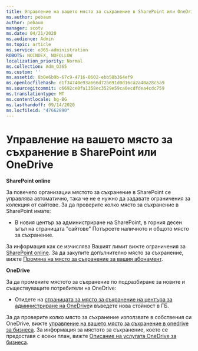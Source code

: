 ```yaml
---
title: Управление на вашето място за съхранение в SharePoint или OneDrive
ms.author: pebaum
author: pebaum
manager: scotv
ms.date: 04/21/2020
ms.audience: Admin
ms.topic: article
ms.service: o365-administration
ROBOTS: NOINDEX, NOFOLLOW
localization_priority: Normal
ms.collection: Adm_O365
ms.custom: ''
ms.assetid: 8b0e6b9b-67c9-4716-8602-ebb58b364ef9
ms.openlocfilehash: d1f34740e93a666d72b691d0d16ca2a40a28c5a9
ms.sourcegitcommit: c6692ce0fa1358ec3529e59ca0ecdfdea4cdc759
ms.translationtype: MT
ms.contentlocale: bg-BG
ms.lasthandoff: 09/14/2020
ms.locfileid: "47662890"
---
```

# <a name="manage-your-sharepoint-or-onedrive-storage"></a>Управление на вашето място за съхранение в SharePoint или OneDrive

 **SharePoint online**
  
За повечето организации мястото за съхранение в SharePoint се управлява автоматично, така че не е нужно да задавате ограничения за колекция от сайтове. За да проверите колко място за съхранение в SharePoint имате:
  
- В новия център за администриране на SharePoint, в горния десен ъгъл на страницата "сайтове" Потърсете наличното и общото място за съхранение.
    
За информация как се изчислява Вашият лимит вижте ограничения за [SharePoint online](https://go.microsoft.com/fwlink/p/?LinkID=856113). За да закупите допълнително място за съхранение, вижте [Промяна на място за съхранение за вашия абонамент](https://go.microsoft.com/fwlink/?linkid=866428).
  
 **OneDrive**
  
За да промените мястото за съхранение по подразбиране за новите и съществуващите потребители на OneDrive:
  
- Отидете на [страницата за място за съхранение на центъра за администриране на OneDrive](https://admin.onedrive.com/?v=StorageSettings)и въведете нова стойност в ГБ.
    
За да проверите колко място за съхранение използвате в собствения си OneDrive, вижте [управление на вашето място за съхранение в onedrive за бизнеса](https://go.microsoft.com/fwlink/?linkid=866429). За информация за мястото за съхранение, което се предоставя с всеки план, вижте [Описание на услугата OneDrive за бизнеса](https://go.microsoft.com/fwlink/p/?LinkID=826071).
  

